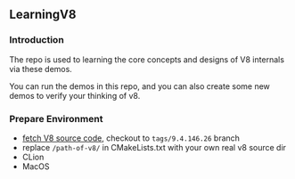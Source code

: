 ## LearningV8

### Introduction

The repo is used to learning the core concepts and designs of V8 internals via these demos.

You can run the demos in this repo, and you can also create some new demos to verify your thinking of v8.

### Prepare Environment

- [fetch V8 source code](https://v8.dev/docs/source-code), checkout to `tags/9.4.146.26` branch
- replace `/path-of-v8/` in CMakeLists.txt with your own real v8 source dir
- CLion
- MacOS